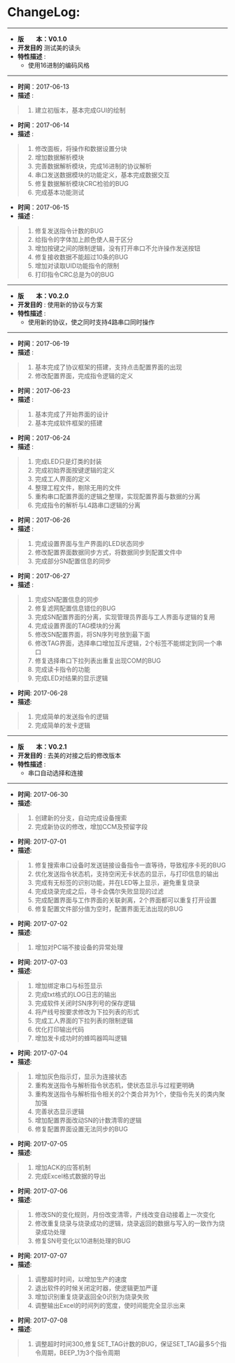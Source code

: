 # ChangeLog:
*****************************************************************************************
* **版　　本：V0.1.0**
* **开发目的** 测试美的读头
* **特性描述** :
	* 使用16进制的编码风格
*****************************************************************************************
* **时间**：2017-06-13
* **描述** :
> 1. 建立初版本，基本完成GUI的绘制

* **时间**：2017-06-14
* **描述** :
> 1. 修改面板，将操作和数据设置分块
> 2. 增加数据解析模块
> 3. 完善数据解析模块，完成16进制的协议解析
> 4. 串口发送数据模块的功能定义，基本完成数据交互
> 5. 修复数据解析模块CRC检验的BUG
> 6. 完成基本功能测试

* **时间**：2017-06-15
* **描述** :
> 1. 修复发送指令计数的BUG
> 2. 给指令的字体加上颜色使人易于区分
> 3. 增加按键之间的限制逻辑，没有打开串口不允许操作发送按钮
> 4. 修复接收数据不能超过10条的BUG
> 5. 增加对读取UID功能指令的限制
> 6. 打印指令CRC总是为0的BUG

*****************************************************************************************
* **版　　本：V0.2.0**
* **开发目的** : 使用新的协议与方案
* **特性描述** :
	* 使用新的协议，使之同时支持4路串口同时操作
*****************************************************************************************
* **时间**：2017-06-19
* **描述** :
> 1. 基本完成了协议框架的搭建，支持点击配置界面的出现
> 2. 修改配置界面，完成指令逻辑的定义

* **时间**：2017-06-23
* **描述** :
> 1. 基本完成了开始界面的设计
> 2. 基本完成软件框架的搭建

* **时间**：2017-06-24
* **描述** :
> 1. 完成LED只是灯类的封装
> 2. 完成初始界面按键逻辑的定义
> 3. 完成工人界面的定义
> 4. 整理工程文件，剔除无用的文件
> 5. 重构串口配置界面的逻辑之整理，实现配置界面与数据的分离
> 6. 完成指令的解析与L4路串口逻辑的分离

* **时间**：2017-06-26
* **描述** :
> 1. 完成设置界面与生产界面的LED状态同步
> 2. 修改配置界面数据同步方式，将数据同步到配置文件中
> 3. 完成部分SN配置信息的同步

* **时间**：2017-06-27
* **描述** :
> 1. 完成SN配置信息的同步
> 2. 修复滤网配置信息错位的BUG
> 3. 完成SN配置界面的分离，实现管理员界面与工人界面与逻辑的复用
> 4. 完成设置界面的TAG模块的分离
> 5. 修改SN配置界面，将SN序列号放到最下面
> 6. 修改TAG界面，选择串口增加互斥逻辑，2个标签不能绑定到同一个串口
> 7. 修复选择串口下拉列表出重复出现COM的BUG
> 8. 完成读卡指令的功能
> 9. 完成LED对结果的显示逻辑

* **时间**: 2017-06-28
* **描述**:
> 1. 完成简单的发送指令的逻辑
> 2. 完成简单的发卡逻辑

*****************************************************************************************
* **版　　本：V0.2.1**
* **开发目的** : 去美的对接之后的修改版本
* **特性描述** :
	* 串口自动选择和连接
*****************************************************************************************
* **时间**: 2017-06-30
* **描述**:
> 1. 创建新的分支，自动完成设备搜索
> 2. 完成新协议的修改，增加CCM及预留字段

* **时间**: 2017-07-01
* **描述**:
> 1. 修复搜索串口设备时发送链接设备指令一直等待，导致程序卡死的BUG
> 2. 优化发送指令状态机，支持空闲无卡状态的显示，与打印信息的输出
> 3. 完成有无标签的识别功能，并在LED等上显示，避免重复烧录
> 4. 完成烧录完成之后，寻卡会偶尔失败显现的过滤
> 5. 完成配置界面与工作界面的关联剥离，2个界面都可以重复打开设置
> 6. 修复配置文件部分值为空时，配置界面无法出现的BUG

* **时间**: 2017-07-02
* **描述**:
> 1. 增加对PC端不接设备的异常处理

* **时间**: 2017-07-03
* **描述**:
> 1. 增加绑定串口与标签显示
> 2. 完成txt格式的LOG日志的输出
> 3. 完成软件关闭时SN序列号的保存逻辑
> 4. 将产线号按要求修改为下拉列表的形式
> 5. 完成工人界面的下拉列表的限制逻辑
> 6. 优化打印输出代码
> 7. 增加发卡成功时的蜂鸣器鸣叫逻辑

* **时间**: 2017-07-04
* **描述**:
> 1. 增加灰色指示灯，显示为连接状态
> 2. 重构发送指令与解析指令状态机，使状态显示与过程更明确
> 3. 重构发送指令与解析指令相关的2个类合并为1个，使指令先关的类内聚加强
> 4. 完善状态显示逻辑
> 5. 增加配置界面改动SN的计数清零的逻辑
> 6. 修复配置界面设置无法同步的BUG

* **时间**: 2017-07-05
* **描述**:
> 1. 增加ACK的应答机制
> 2. 完成Excel格式数据的导出

* **时间**: 2017-07-06
* **描述**:
> 1. 修改SN的变化规则，月份改变清零，产线改变自动接着上一次变化
> 2. 修改重复烧录与烧录成功的逻辑，烧录返回的数据与写入的一致作为烧录成功处理
> 3. 修复SN号变化以10进制处理的BUG

* **时间**: 2017-07-07
* **描述**:
> 1. 调整超时时间，以增加生产的速度
> 2. 退出软件的时候关闭定时器，使逻辑更加严谨
> 3. 增加识别重复烧录返回全0识别为烧录失败
> 4. 调整输出Excel的时间列的宽度，使时间能完全显示出来

* **时间**: 2017-07-08
* **描述**:
> 1. 调整超时时间300,修复SET_TAG计数的BUG，保证SET_TAG最多5个指令周期，BEEP_1为3个指令周期
